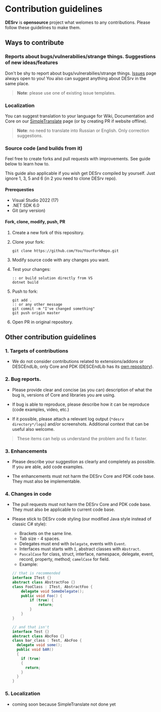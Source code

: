 # Contribution guidelines

**DESrv** is **opensource** project what welomes to any contributions. Please follow these guidelines to make them.

## Ways to contribute

### Reports about bugs/vulnerabilies/strange things. Suggestions of new ideas/features

Don't be shy to report about bugs/vulnerabilies/strange things. [Issues](https://github.com/Blusutils/DESrv/issues) page always open to you!
You also can suggest anything about DESrv in the same place.

> **Note**: please use one of existing issue templates.

### Localization

You can suggest translation to your language for Wiki, Documentation and Core on our [SimpleTranslate](https://simpletranslate.net/projects/blusutils-desrv) page (or by creating PR if website offline).

> **Note**: no need to translate into Russian or English. Only correction suggestions.

### Source code (and builds from it)

Feel free to create forks and pull requests with improvements. See guide below to learn how to.

This guide also applicable if you wish get DESrv compiled by yourself. Just ignore 1, 3, 5 and 6 (in 2 you need to clone DESrv repo).

#### Prerequesties

* Visual Studio 2022 (17)
* .NET SDK 6.0
* Git (any version)

#### Fork, clone, modify, push, PR

1. Create a new fork of this repository.
2. Clone your fork:

    ```batch
    git clone https://github.com/You/YourForkRepo.git
    ```

3. Modify source code with any changes you want.
4. Test your changes:

    ```batch
    :: or build solution directly from VS
    dotnet build
    ```

6. Push to fork:

    ```batch
    git add .
    :: or any other message
    git commit -m "I've changed something"
    git push origin master
    ```

7. Open PR in original repository.

## Other contribution guidelines

### 1. Targets of contributions

* We do not consider contributions related to extensions/addons or DESCEndLib, only Core and PDK (DESCEndLib has its [own repository](https://github.com/Blusutils/DESCEndLib)).

### 2. Bug reports.

* Please provide clear and concise (as you can) description of what the bug is, versions of Core and libraries you are using.

* If bug is able to reproduce, please describe how it can be reproduce (code examples, video, etc.)

* If it possible, please attach a relevant log output (`*desrv directory*/logs`) and/or screenshots. Additional context that can be useful also welcome.

> These items can help us understand the problem and fix it faster.

### 3. Enhancements

* Please describe your suggestion as clearly and completely as possible. If you are able, add code examples.

* The enhancements must not harm the DESrv Core and PDK code base. They must also be implementable.

### 4. Changes in code

* The pull requests must not harm the DESrv Core and PDK code base. They must also be applicable to current code base.

* Please stick to DESrv code styling (our modified Java style instead of classic C# style):
    * Brackets on the same line.
    * Tab size - 4 spaces.
    * Delegates must end with `Delegate`, events with `Event`.
    * Interfaces must starts with `I`, abstract classes with `Abstract`.
    * `PascalCase` for class, struct, interface, namespace, delegate, event, record, property, method; `camelCase` for field.
    * Example:

    ```cs
    // that is recommended
    interface ITest {}
    abstract class AbstractFoo {}
    class FooClass : ITest, AbstractFoo {
        delegate void SomeDelegate();
        public void Foo() {
            if (true) { 
                return;
            }
        }
    }

    // and that isn't
    interface Test {}
    abstract class AbcFoo {}
    class bar_class : Test, AbcFoo {
      delegate void some();
      public void bAR()
      {
        if (true)
        {
          return;
        }
      }
    }
    ```

### 5. Localization
* coming soon because SimpleTranslate not done yet
